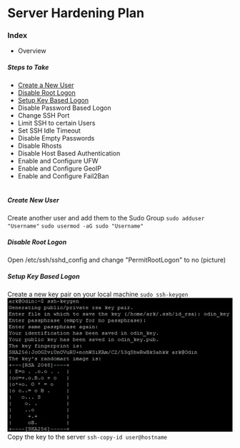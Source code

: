 # Server Hardening Plan

### Index
- Overview
##### Steps to Take
- [Create a New User](#create-new-user)
- [Disable Root Logon](#disable-root-logon)
- [Setup Key Based Logon](#setup-key-based-logon)
- Disable Password Based Logon
- Change SSH Port
- Limit SSH to certain Users
- Set SSH Idle Timeout
- Disable Empty Passwords
- Disable Rhosts
- Disable Host Based Authentication
- Enable and Configure UFW
- Enable and Configure GeoIP
- Enable and Configure Fail2Ban
<br><br>
##### Create New User
Create another user and add them to the Sudo Group
`sudo adduser "Username"` 
`sudo usermod -aG sudo "Username"`

##### Disable Root Logon
Open /etc/ssh/sshd_config and change "PermitRootLogon" to no
(picture)

##### Setup Key Based Logon
Create a new key pair on your local machine
`sudo ssh-keygen`
![ssh keygen image](\images\ssh_keygen.png)
Copy the key to the server
`ssh-copy-id user@hostname`
